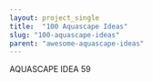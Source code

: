 ```yaml
---
layout: project_single
title:  "100 Aquascape Ideas"
slug: "100-aquascape-ideas"
parent: "awesome-aquascape-ideas"
---
```

AQUASCAPE IDEA 59